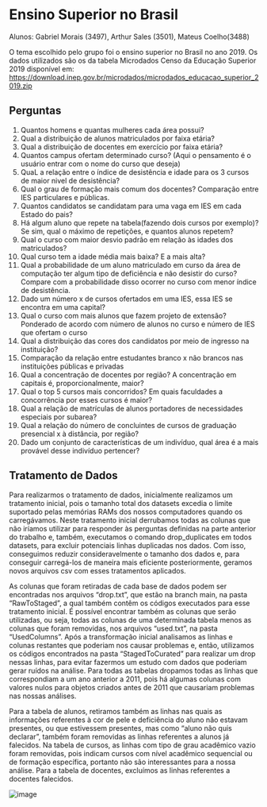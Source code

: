 # Ensino Superior no Brasil
Alunos: Gabriel Morais (3497), Arthur Sales (3501), Mateus Coelho(3488)

O tema escolhido pelo grupo foi o ensino superior no Brasil no ano 2019. Os dados utilizados são os da tabela Microdados Censo da Educação Superior 2019 disponível em: https://download.inep.gov.br/microdados/microdados_educacao_superior_2019.zip

## Perguntas
1. Quantos homens e quantas mulheres cada área possui?
1. Qual a distribuição de alunos matriculados por faixa etária?
1. Qual a distribuição de docentes em exercício por faixa etária?
1. Quantos campus ofertam determinado curso? (Aqui o pensamento é o usuário entrar com o nome do curso que deseja)
1. QuaL a relação entre o índice de desistência e idade para os 3 cursos de maior nivel de desistência? 
1. Qual o grau de formação mais comum dos docentes? Comparação entre IES particulares e públicas.
1. Quantos candidatos se candidatam para uma vaga em IES em cada Estado do pais?
1. Há algum aluno que repete na tabela(fazendo dois cursos por exemplo)? Se sim, qual o máximo de repetições, e quantos alunos repetem?
1. Qual o curso com maior desvio padrão em relação às idades dos matriculados? 
1. Qual curso tem a idade média mais baixa? E a mais alta?
1. Qual a probabilidade de um aluno matriculado em curso da área de computação ter algum tipo de deficiência e não desistir do curso? Compare com a probabilidade disso ocorrer no curso com menor índice de desistência.
1. Dado um número x de cursos ofertados em uma IES, essa IES se encontra em uma capital?
1. Qual o curso com mais alunos que fazem projeto de extensão? Ponderado de acordo com número de alunos no curso e número de IES que ofertam o curso
1. Qual a distribuição das cores dos candidatos por meio de ingresso na instituição?
1. Comparação da relação entre estudantes branco x não brancos nas instituições públicas e privadas
1. Qual a concentração de docentes por região? A concentração em capitais é, proporcionalmente, maior?
1. Qual o top 5 cursos mais concorridos? Em quais faculdades a concorrência por esses cursos é maior?
1. Qual a relação de matrículas de alunos portadores de necessidades especiais por subarea?
1. Qual a relação do número de concluintes de cursos de graduação presencial x à distância, por região?
1. Dado um conjunto de características de um indivíduo, qual área é a mais provável desse indivíduo pertencer?

## Tratamento de Dados

Para realizarmos o tratamento de dados, inicialmente realizamos um tratamento inicial, pois o tamanho total dos datasets excedia o limite suportado pelas memórias RAMs dos nossos computadores quando os carregávamos. Neste tratamento inicial derrubamos todas as colunas que não iríamos utilizar para responder às perguntas definidas na parte anterior do trabalho e, também, executamos o comando drop_duplicates em todos datasets, para excluir potenciais linhas duplicadas nos dados. Com isso, conseguimos reduzir consideravelmente o tamanho dos dados e, para conseguir carregá-los de maneira mais eficiente posteriormente, geramos novos arquivos csv com esses tratamentos aplicados.

As colunas que foram retiradas de cada base de dados podem ser encontradas nos arquivos “drop.txt”, que estão na branch main, na pasta “RawToStaged”, a qual também contêm os códigos executados para esse tratamento inicial. É possível encontrar também as colunas que serão utilizadas, ou seja, todas as colunas de uma determinada tabela menos as colunas que foram removidas, nos arquivos “used.txt”, na pasta “UsedColumns”. Após a transformação inicial analisamos as linhas e colunas restantes que poderiam nos causar problemas e, então, utilizamos os códigos encontrados na pasta “StagedToCurated” para realizar um drop nessas linhas, para evitar fazermos um estudo com dados que poderiam gerar ruídos na análise. Para todas as tabelas dropamos todas as linhas que correspondiam a um ano anterior a 2011, pois há algumas colunas com valores nulos para objetos criados antes de 2011 que causariam problemas nas nossas análises.

Para a tabela de alunos, retiramos também as linhas nas quais as informações referentes à cor de pele e deficiência do aluno não estavam presentes, ou que estivessem presentes, mas como “aluno não quis declarar”, também foram removidas as linhas referentes a alunos já falecidos. Na tabela de cursos, as linhas com tipo de grau acadêmico vazio foram removidas, pois indicam cursos com nível acadêmico sequencial ou de formação específica, portanto não são interessantes para a nossa análise. Para a tabela de docentes, excluímos as linhas referentes a docentes falecidos.

![image](https://user-images.githubusercontent.com/49825001/133352002-4768c6b1-c8b3-41aa-9c4c-944dad604515.png)
